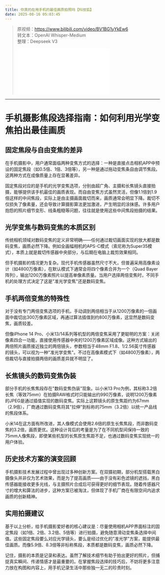 ```yaml
---
title: 你真的在用手机的最佳画质拍照吗【科技狐】
date: 2025-08-16 05:03:45
---
```


> 原视频：https://www.bilibili.com/video/BV1BG1yYkEw6<br>转文本：OpenAI Whisper-Medium<br>整理：Deepseek V3
>
> <iframe src="//player.bilibili.com/player.html?bvid=BV1BG1yYkEw6&autoplay=0" scrolling="no" border="0" frameborder="no" framespacing="0" allowfullscreen="true"></iframe>

---

# 手机摄影焦段选择指南：如何利用光学变焦拍出最佳画质

## 固定焦段与自由变焦的差异

在手机摄影中，用户通常面临两种变焦方式的选择：一种是直接点击相机APP中预设的固定焦段（如0.5倍、1倍、3倍等），另一种是通过拖动变焦条自由调节焦段。这两种方式在成像质量上存在显著差异。

固定焦段对应的是手机的光学变焦选项，分别由超广角、主摄和长焦镜头直接拍摄，能够提供该手机最佳的画质表现。而自由变焦方式虽然灵活，但像1.1倍到1.9倍这样的中间焦段，实际上是由主摄画面裁切而来，画质通常会明显下降。裁切不仅损失了像素量，还会导致计算摄影算法更加激进，产生明显的涂抹感。许多用户抱怨的照片细节变形、线条粗糙等问题，往往就是使用这些中间焦段拍摄的结果。

## 光学变焦与数码变焦的本质区别

传统相机领域对数码变焦的定义非常明确——任何通过裁切画面实现的放大都是数码变焦，画质必然下降。例如全画幅相机的APS-C模式（索尼称为Super35模式），本质上就是裁切传感器中央部分，与后期在电脑上裁剪效果相同。

但手机摄影的情况更为复杂。现代手机传感器虽然尺寸不大，但普遍采用高像素设计（如4800万像素），在默认模式下通常会将四个像素合并为一个（Quad Bayer阵列），输出1200万像素照片以提高单像素质量。当用户选择两倍变焦时，不同手机的处理方式决定了这是"准光学变焦"还是数码变焦。

## 手机两倍变焦的特殊性

对于没有专门两倍变焦选项的手机，手动调到两倍相当于从1200万像素的一倍画面中裁切出300万像素区域，再通过算法插值到约800万像素，这显然是数码变焦，画质较差。

但像iPhone 14 Pro、小米13/14系列等机型的两倍变焦采用了更聪明的方案：关闭像素四合一功能，直接使用传感器中央的1200万像素区域成像。这种方式输出的两倍照片画质接近独立的两倍镜头，参数相当于48mm F1.8、1/2.56英寸传感器的镜头，可以视为一种"准光学变焦"。不过在高像素模式下（如4800万像素），两倍裁切与直接拍摄两倍的画质差异就不明显了。

## 长焦镜头的数码变焦伪装

部分手机的长焦焦段存在"数码变焦伪装"现象。以小米13 Pro为例，其标称3.2倍长焦（等效75mm）在拍摄RAW格式时只能输出约990万像素，说明1200万像素的JPEG是通过插值实现的数码变焦。实际上这颗镜头的原生焦距约为67mm（2.9倍），厂商通过数码变焦将其"拉伸"到标称的75mm（3.2倍）以统一产品线的焦段体系。

小米14在这方面有所改进，其人像模式会使用2.6倍的原生长焦焦段，而非数码变焦的3.2倍，画质更优。这种设计背后的考量是为了在不同机型间保持一致的75mm人像焦段，即使某些机型的长焦原生焦距不足，也通过数码变焦实现统一的用户体验。

## 历史技术方案的演变回顾

手机摄影技术发展过程中曾出现过多种创新方案。在双摄初期，部分机型搭载黑白摄像头并非仅为艺术效果，而是为了提高画质——由于没有彩色滤镜的遮挡，黑白传感器能接收更多光线，与主摄照片合成后可获得更好的细节表现。随着传感器尺寸的增大和算法的进步，这种方案已被淘汰，但体现了手机厂商在有限空间内追求画质的创新精神。

## 实用拍摄建议

基于以上分析，给手机摄影爱好者的核心建议是：尽量使用相机APP界面标注的固定焦段（如1倍、2倍、3.2倍、5倍等）进行拍摄，避免随意滑动变焦条选择中间值。这些固定焦段要么对应光学镜头，要么是经过优化的"准光学"方案，能提供最佳画质。而像5.9倍、8.3倍等非标称焦段，本质都是数码变焦，画质必然下降。

记住，摄影的本质是记录和表达。虽然了解技术细节有助于拍出更好的照片，但捕捉真实瞬间、传递情感才是最重要的。在掌握焦段选择的技巧后，不妨将更多注意力放在构图和内容上，用手机记录生活中那些独一无二的珍贵时刻。